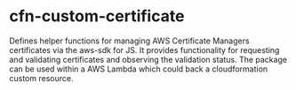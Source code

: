 # cfn-custom-certificate
Defines helper functions for managing AWS Certificate Managers certificates via the aws-sdk for JS. It provides functionality for requesting and validating certificates and observing the validation status. The package can be used within a AWS Lambda which could back a cloudformation custom resource.
